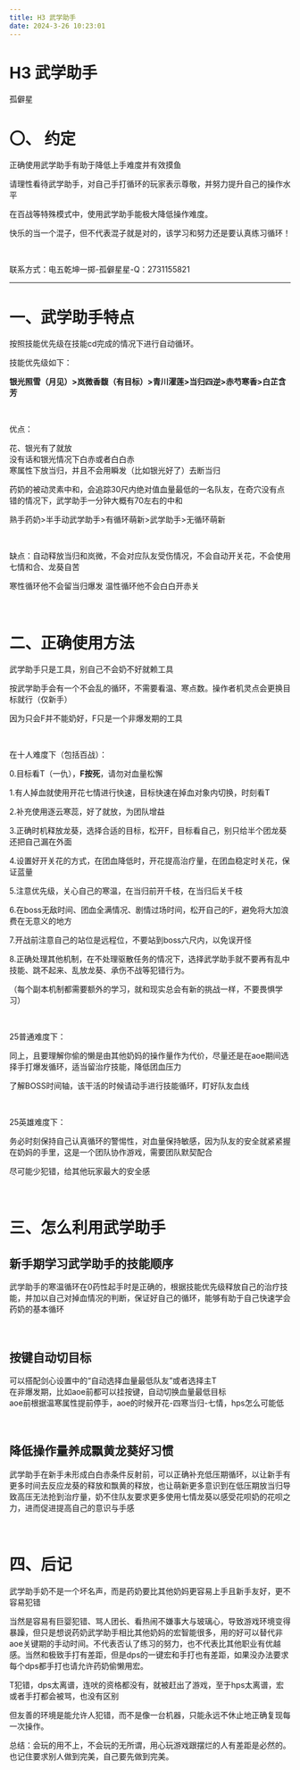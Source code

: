 ```yaml
---
title: H3 武学助手
date: 2024-3-26 10:23:01
---
```

# H3 武学助手

孤僻星

# 〇、 约定

正确使用武学助手有助于降低上手难度并有效摸鱼

请理性看待武学助手，对自己手打循环的玩家表示尊敬，并努力提升自己的操作水平

在百战等特殊模式中，使用武学助手能极大降低操作难度。

快乐的当一个混子，但不代表混子就是对的，该学习和努力还是要认真练习循环！

‍

联系方式：电五乾坤一掷-孤僻星星-Q：2731155821

---

# 一、武学助手特点

按照技能优先级在技能cd完成的情况下进行自动循环。

技能优先级如下：

**银光照雪（月见）&gt;岚微香馥（有目标）&gt;青川濯莲&gt;当归四逆&gt;赤芍寒香&gt;白芷含芳**

‍

优点：

花、银光有了就放  
没有话和银光情况下白赤或者白白赤  
寒属性下放当归，并且不会用瞬发（比如银光好了）去断当归

药奶的被动灵素中和，会追踪30尺内绝对值血量最低的一名队友，在奇穴没有点错的情况下，武学助手一分钟大概有70左右的中和

熟手药奶>半手动武学助手>有循环萌新>武学助手>无循环萌新

‍

缺点：自动释放当归和岚微，不会对应队友受伤情况，不会自动开关花，不会使用七情和合、龙葵自苦

寒性循环他不会留当归爆发 温性循环他不会白白开赤关

‍

# 二、正确使用方法

武学助手只是工具，别自己不会奶不好就赖工具

按武学助手会有一个不会乱的循环，不需要看温、寒点数。操作者机灵点会更换目标就行（仅新手）

因为只会F并不能奶好，F只是一个非爆发期的工具

‍

在十人难度下（包括百战）：

0.目标看T（一仇），**F按死**，请勿对血量松懈

1.有人掉血就使用开花七情进行快速，目标快速在掉血对象内切换，时刻看T

2.补充使用逐云寒蕊，好了就放，为团队增益

3.正确时机释放龙葵，选择合适的目标，松开F，目标看自己，别只给半个团龙葵还把自己漏在外面

4.设置好开关花的方式，在团血降低时，开花提高治疗量，在团血稳定时关花，保证蓝量

5.注意优先级，关心自己的寒温，在当归前开千枝，在当归后关千枝

6.在boss无敌时间、团血全满情况、剧情过场时间，松开自己的F，避免将大加浪费在无意义的地方

7.开战前注意自己的站位是远程位，不要站到boss六尺内，以免误开怪

8.正确处理其他机制，在不处理驱散任务的情况下，选择武学助手就不要再有乱中技能、跳不起来、乱放龙葵、承伤不战等犯错行为。

（每个副本机制都需要额外的学习，就和现实总会有新的挑战一样，不要畏惧学习）

‍

25普通难度下：

同上，且要理解你偷的懒是由其他奶妈的操作量作为代价，尽量还是在aoe期间选择手打爆发循环，适当留治疗技能，降低团血压力

了解BOSS时间轴，该干活的时候请动手进行技能循环，盯好队友血线

‍

25英雄难度下：

务必时刻保持自己认真循环的警惕性，对血量保持敏感，因为队友的安全就紧紧握在奶妈的手里，这是一个团队协作游戏，需要团队默契配合

尽可能少犯错，给其他玩家最大的安全感

‍

# 三、怎么利用武学助手

## 新手期学习武学助手的技能顺序

武学助手的寒温循环在0药性起手时是正确的，根据技能优先级释放自己的治疗技能，并加以自己对掉血情况的判断，保证好自己的循环，能够有助于自己快速学会药奶的基本循环

‍

## 按键自动切目标

可以搭配剑心设置中的“自动选择血量最低队友”或者选择主T  
在非爆发期，比如aoe前都可以挂按键，自动切换血量最低目标  
aoe前根据温寒属性提前停手，aoe的时候开花-四寒当归-七情，hps怎么可能低

‍

## 降低操作量养成飘黄龙葵好习惯

武学助手在新手未形成白白赤条件反射前，可以正确补充低压期循环，以让新手有更多时间去反应龙葵的释放和飘黄的释放，也让萌新更多意识到在低压期放当归导致高压无法抢到治疗量，奶不住队友要求更多使用七情龙葵以感受花呗奶的花呗之力，进而促进提高自己的意识与手感

‍

# 四、后记

武学助手奶不是一个坏名声，而是药奶要比其他奶妈更容易上手且新手友好，更不容易犯错

当然是容易有巨婴犯错、骂人团长、看热闹不嫌事大与玻璃心，导致游戏环境变得暴躁，但只是想说药奶武学助手相比其他奶妈的宏智能很多，用的好可以替代非aoe关键期的手动时间。不代表否认了练习的努力，也不代表比其他职业有优越感。当然和极致手打有差距，但是dps的一键宏和手打也有差距，如果没办法要求每个dps都手打也请允许药奶偷懒用宏。

T犯错，dps太离谱，连吠的资格都没有，就被赶出了游戏，至于hps太离谱，宏或者手打都会被骂，也没有区别

但友善的环境是能允许人犯错，而不是像一台机器，只能永远不休止地正确复现每一次操作。

总结：会玩的用不上，不会玩的无所谓，用心玩游戏跟摆烂的人有差距是必然的。也记住要求别人做到完美，自己要先做到完美。

‍

‍

‍
